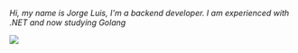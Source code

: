  *Hi, my name is Jorge Luis, I'm a backend developer. I am experienced with .NET and now studying Golang*

<picture>
  <source
    srcset="https://github-readme-stats.vercel.app/api?username=Jorgeluisreis&show_icons=true&theme=dark"
    media="(prefers-color-scheme: dark)"
  />
  <source
    srcset="https://github-readme-stats.vercel.app/api?username=Jorgeluisreis&show_icons=true"
    media="(prefers-color-scheme: light), (prefers-color-scheme: no-preference)"
  />
  <img src="https://github-readme-stats.vercel.app/api?username=Jorgeluisreis&show_icons=true" />
</picture>
